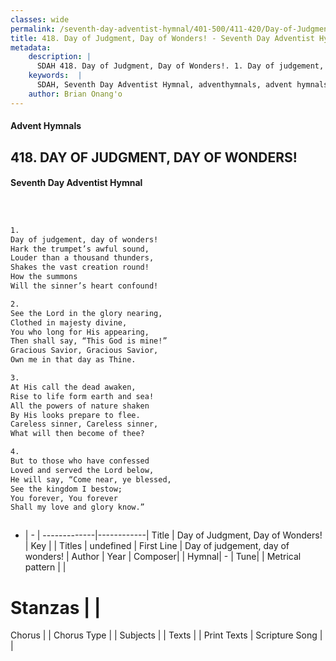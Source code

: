 ```yaml
---
classes: wide
permalink: /seventh-day-adventist-hymnal/401-500/411-420/Day-of-Judgment,-Day-of-Wonders!/
title: 418. Day of Judgment, Day of Wonders! - Seventh Day Adventist Hymnal
metadata:
    description: |
      SDAH 418. Day of Judgment, Day of Wonders!. 1. Day of judgement, day of wonders! Hark the trumpet’s awful sound, Louder than a thousand thunders, Shakes the vast creation round! How the summons Will the sinner’s heart confound!
    keywords:  |
      SDAH, Seventh Day Adventist Hymnal, adventhymnals, advent hymnals, Day of Judgment, Day of Wonders!, Day of judgement, day of wonders! 
    author: Brian Onang'o
---
```


#### Advent Hymnals
## 418. DAY OF JUDGMENT, DAY OF WONDERS!
#### Seventh Day Adventist Hymnal

```txt



1.
Day of judgement, day of wonders!
Hark the trumpet’s awful sound,
Louder than a thousand thunders,
Shakes the vast creation round!
How the summons
Will the sinner’s heart confound!

2.
See the Lord in the glory nearing,
Clothed in majesty divine,
You who long for His appearing,
Then shall say, “This God is mine!”
Gracious Savior, Gracious Savior,
Own me in that day as Thine.

3.
At His call the dead awaken,
Rise to life form earth and sea!
All the powers of nature shaken
By His looks prepare to flee.
Careless sinner, Careless sinner,
What will then become of thee?

4.
But to those who have confessed
Loved and served the Lord below,
He will say, “Come near, ye blessed,
See the kingdom I bestow;
You forever, You forever
Shall my love and glory know.”



```

- |   -  |
-------------|------------|
Title | Day of Judgment, Day of Wonders! |
Key |  |
Titles | undefined |
First Line | Day of judgement, day of wonders! |
Author | 
Year | 
Composer|  |
Hymnal|  - |
Tune|  |
Metrical pattern | |
# Stanzas |  |
Chorus |  |
Chorus Type |  |
Subjects |  |
Texts |  |
Print Texts | 
Scripture Song |  |
  
